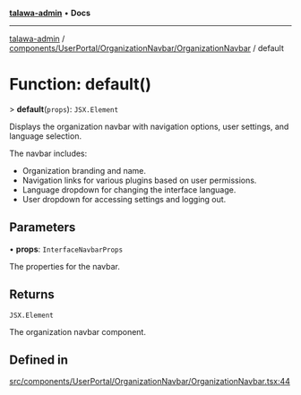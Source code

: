 [**talawa-admin**](../../../../../README.md) • **Docs**

***

[talawa-admin](../../../../../modules.md) / [components/UserPortal/OrganizationNavbar/OrganizationNavbar](../README.md) / default

# Function: default()

\> **default**(`props`): `JSX.Element`

Displays the organization navbar with navigation options, user settings, and language selection.

The navbar includes:
- Organization branding and name.
- Navigation links for various plugins based on user permissions.
- Language dropdown for changing the interface language.
- User dropdown for accessing settings and logging out.

## Parameters

• **props**: `InterfaceNavbarProps`

The properties for the navbar.

## Returns

`JSX.Element`

The organization navbar component.

## Defined in

[src/components/UserPortal/OrganizationNavbar/OrganizationNavbar.tsx:44](https://github.com/PalisadoesFoundation/talawa-admin/blob/7496bb3a4c3730e7e3caee73f8bf91c3031e4ae6/src/components/UserPortal/OrganizationNavbar/OrganizationNavbar.tsx#L44)
